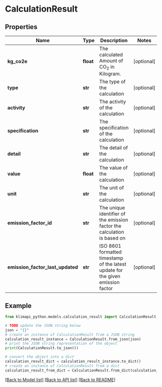 # CalculationResult


## Properties

Name | Type | Description | Notes
------------ | ------------- | ------------- | -------------
**kg_co2e** | **float** | The calculated Amount of CO<sub>2</sub> in Kilogram. | [optional] 
**type** | **str** | The type of the calculation | [optional] 
**activity** | **str** | The activity of the calculation | [optional] 
**specification** | **str** | The specification of the calculation | [optional] 
**detail** | **str** | The detail of the calculation | [optional] 
**value** | **float** | The value of the calculation | [optional] 
**unit** | **str** | The unit of the calculation | [optional] 
**emission_factor_id** | **str** | The unique identifier of the emission factor the calculation is based on | [optional] 
**emission_factor_last_updated** | **str** | ISO 8601 formatted timestamp of the latest update for the given emission factor | [optional] 

## Example

```python
from klimapi_python.models.calculation_result import CalculationResult

# TODO update the JSON string below
json = "{}"
# create an instance of CalculationResult from a JSON string
calculation_result_instance = CalculationResult.from_json(json)
# print the JSON string representation of the object
print(CalculationResult.to_json())

# convert the object into a dict
calculation_result_dict = calculation_result_instance.to_dict()
# create an instance of CalculationResult from a dict
calculation_result_from_dict = CalculationResult.from_dict(calculation_result_dict)
```
[[Back to Model list]](../README.md#documentation-for-models) [[Back to API list]](../README.md#documentation-for-api-endpoints) [[Back to README]](../README.md)


